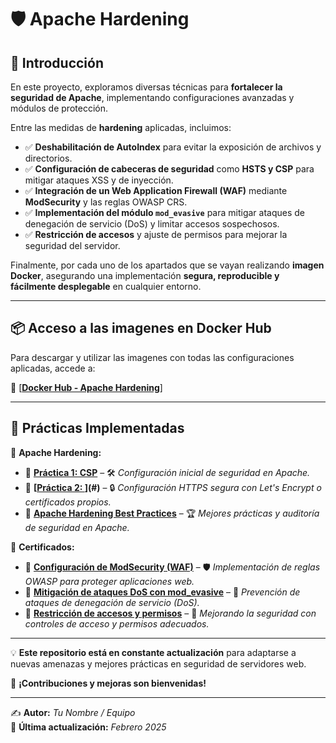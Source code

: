# 🛡️ Apache Hardening

## 📖 Introducción  

En este proyecto, exploramos diversas técnicas para **fortalecer la seguridad de Apache**, implementando configuraciones avanzadas y módulos de protección.

Entre las medidas de **hardening** aplicadas, incluimos:  

- ✅ **Deshabilitación de AutoIndex** para evitar la exposición de archivos y directorios.  
- ✅ **Configuración de cabeceras de seguridad** como **HSTS y CSP** para mitigar ataques XSS y de inyección.  
- ✅ **Integración de un Web Application Firewall (WAF)** mediante **ModSecurity** y las reglas OWASP CRS.  
- ✅ **Implementación del módulo `mod_evasive`** para mitigar ataques de denegación de servicio (DoS) y limitar accesos sospechosos.  
- ✅ **Restricción de accesos** y ajuste de permisos para mejorar la seguridad del servidor.  

Finalmente, por cada uno de los apartados que se vayan realizando **imagen Docker**, asegurando una implementación **segura, reproducible y fácilmente desplegable** en cualquier entorno.  

---

## 📦 Acceso a las imagenes en Docker Hub  

Para descargar y utilizar las imagenes con todas las configuraciones aplicadas, accede a:  

🔗 [**[Docker Hub - Apache Hardening](https://hub.docker.com/r/pps10836126/apache-hardening/tags)**]

---

## 📌 Prácticas Implementadas  

📂 **Apache Hardening:**  
- 🔹 **[Práctica 1: CSP](https://github.com/XaviGimReu/PPS-10836126/tree/main/template-main/RA3/RA3_1/RA3_1_1)** – 🛠️ *Configuración inicial de seguridad en Apache.*  
- 🔹 **[[Práctica 2: ](https://github.com/XaviGimReu/PPS-10836126/tree/main/template-main/RA3/RA3_1/RA3_1_2)](#)** – 🔒 *Configuración HTTPS segura con Let's Encrypt o certificados propios.*  
- 🔹 **[Apache Hardening Best Practices](#)** – 🏆 *Mejores prácticas y auditoría de seguridad en Apache.*  

📂 **Certificados:**  
- 🔹 **[Configuración de ModSecurity (WAF)](#)** – 🛡️ *Implementación de reglas OWASP para proteger aplicaciones web.*  
- 🔹 **[Mitigación de ataques DoS con mod_evasive](#)** – 🚨 *Prevención de ataques de denegación de servicio (DoS).*  
- 🔹 **[Restricción de accesos y permisos](#)** – 🔑 *Mejorando la seguridad con controles de acceso y permisos adecuados.*  

---

💡 **Este repositorio está en constante actualización** para adaptarse a nuevas amenazas y mejores prácticas en seguridad de servidores web.  

🚀 **¡Contribuciones y mejoras son bienvenidas!**  



---

✍️ **Autor:** *Tu Nombre / Equipo*  
📅 **Última actualización:** *Febrero 2025*  
